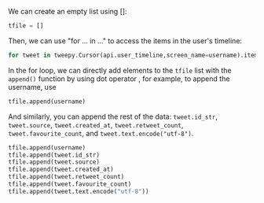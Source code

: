 <!--title={Extracting Tweets}-->

We can create an empty list using []:

```python
tfile = []
```

Then, we can use "for ... in ..." to access the items in the user's timeline:

```python
for tweet in tweepy.Cursor(api.user_timeline,screen_name=username).items():
```


In the for loop, we can directly add elements to the `tfile`  list with the `append()` function by using dot operator , for example, to append the username, use


```python
tfile.append(username)
```


And similarly, you can append the rest of the data: `tweet.id_str`, `tweet.source`, `tweet.created_at`, `tweet.retweet_count`, `tweet.favourite_count`, and `tweet.text.encode("utf-8")`.

```python
tfile.append(username)
tfile.append(tweet.id_str)
tfile.append(tweet.source)
tfile.append(tweet.created_at)
tfile.append(tweet.retweet_count)
tfile.append(tweet.favourite_count)
tfile.append(tweet.text.encode("utf-8"))
```

